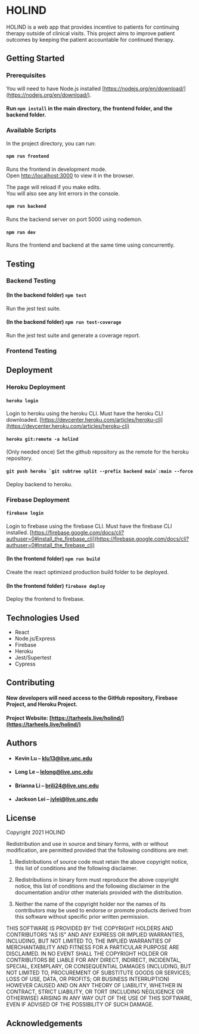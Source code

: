 # HOLIND

HOLIND is a web app that provides incentive to patients for continuing therapy outside of clinical visits. This project aims to improve patient outcomes by keeping the patient accountable for continued therapy.

## Getting Started

### Prerequisites

You will need to have Node.js installed [https://nodejs.org/en/download/](https://nodejs.org/en/download/).

#### Run `npm install` in the main directory, the frontend folder, and the backend folder.

### Available Scripts

In the project directory, you can run:

#### `npm run frontend`

Runs the frontend in development mode.\
Open [http://localhost:3000](http://localhost:3000) to view it in the browser.

The page will reload if you make edits.\
You will also see any lint errors in the console.

#### `npm run backend`

Runs the backend server on port 5000 using nodemon.

#### `npm run dev`

Runs the frontend and backend at the same time using concurrently.

## Testing

### Backend Testing

#### (In the backend folder) `npm test`

Run the jest test suite.

#### (In the backend folder) `npm run test-coverage`

Run the jest test suite and generate a coverage report.

### Frontend Testing

## Deployment

### Heroku Deployment

#### `heroku login`

Login to heroku using the heroku CLI. Must have the heroku CLI downloaded. [https://devcenter.heroku.com/articles/heroku-cli](https://devcenter.heroku.com/articles/heroku-cli)

#### `heroku git:remote -a holind`

(Only needed once) Set the github repository as the remote for the heroku repository.

#### ``git push heroku `git subtree split --prefix backend main`:main --force``

Deploy backend to heroku.

### Firebase Deployment

#### `firebase login`

Login to firebase using the firebase CLI. Must have the firebase CLI installed. [https://firebase.google.com/docs/cli?authuser=0#install_the_firebase_cli](https://firebase.google.com/docs/cli?authuser=0#install_the_firebase_cli)

#### (In the frontend folder) `npm run build`

Create the react optimized production build folder to be deployed.

#### (In the frontend folder) `firebase deploy`

Deploy the frontend to firebase.

## Technologies Used

- React
- Node.js/Express
- Firebase
- Heroku
- Jest/Supertest
- Cypress

## Contributing

#### New developers will need access to the GitHub repository, Firebase Project, and Heroku Project.

#### Project Website: [https://tarheels.live/holind/](https://tarheels.live/holind/)

## Authors

- #### Kevin Lu – klu13@live.unc.edu

- #### Long Le – lelong@live.unc.edu

- #### Brianna Li – brili24@live.unc.edu

- #### Jackson Lei – jylei@live.unc.edu

## License

Copyright 2021 HOLIND

Redistribution and use in source and binary forms, with or without modification, are permitted provided that the following conditions are met:

1. Redistributions of source code must retain the above copyright notice, this list of conditions and the following disclaimer.

2. Redistributions in binary form must reproduce the above copyright notice, this list of conditions and the following disclaimer in the documentation and/or other materials provided with the distribution.

3. Neither the name of the copyright holder nor the names of its contributors may be used to endorse or promote products derived from this software without specific prior written permission.

THIS SOFTWARE IS PROVIDED BY THE COPYRIGHT HOLDERS AND CONTRIBUTORS "AS IS" AND ANY EXPRESS OR IMPLIED WARRANTIES, INCLUDING, BUT NOT LIMITED TO, THE IMPLIED WARRANTIES OF MERCHANTABILITY AND FITNESS FOR A PARTICULAR PURPOSE ARE DISCLAIMED. IN NO EVENT SHALL THE COPYRIGHT HOLDER OR CONTRIBUTORS BE LIABLE FOR ANY DIRECT, INDIRECT, INCIDENTAL, SPECIAL, EXEMPLARY, OR CONSEQUENTIAL DAMAGES (INCLUDING, BUT NOT LIMITED TO, PROCUREMENT OF SUBSTITUTE GOODS OR SERVICES; LOSS OF USE, DATA, OR PROFITS; OR BUSINESS INTERRUPTION) HOWEVER CAUSED AND ON ANY THEORY OF LIABILITY, WHETHER IN CONTRACT, STRICT LIABILITY, OR TORT (INCLUDING NEGLIGENCE OR OTHERWISE) ARISING IN ANY WAY OUT OF THE USE OF THIS SOFTWARE, EVEN IF ADVISED OF THE POSSIBILITY OF SUCH DAMAGE.

## Acknowledgements
